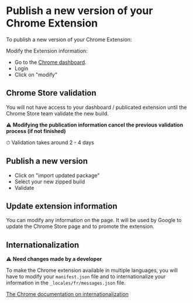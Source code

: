 # Publish a new version of your Chrome Extension

To publish a new version of your Chrome Extension:

Modify the Extension information:

- Go to the [Chrome dashboard](https://chrome.google.com/webstore/developer/dashboard).
- Login
- Click on "modify"

## Chrome Store validation

You will not have access to your dashboard / publicated extension until the Chrome Store team validate the new build.

⚠️ **Modifying the publication information cancel the previous validation process (if not finished)**

⏱ Validation takes around 2 - 4 days

## Publish a new version

- Click on "import updated package"
- Select your new zipped build
- Validate

## Update extension information

You can modify any information on the page.
It will be used by Google to update the Chrome Store page and to promote the extension.

## Internationalization

⚠️ __Need changes made by a developer__

To make the Chrome extension available in multiple languages, you will have to modify your `manifest.json` file and to internationalize your information in the `_locales/fr/messages.json` file.

[The Chrome documentation on internationalization](https://developer.chrome.com/webstore/i18n?hl=en#details)
